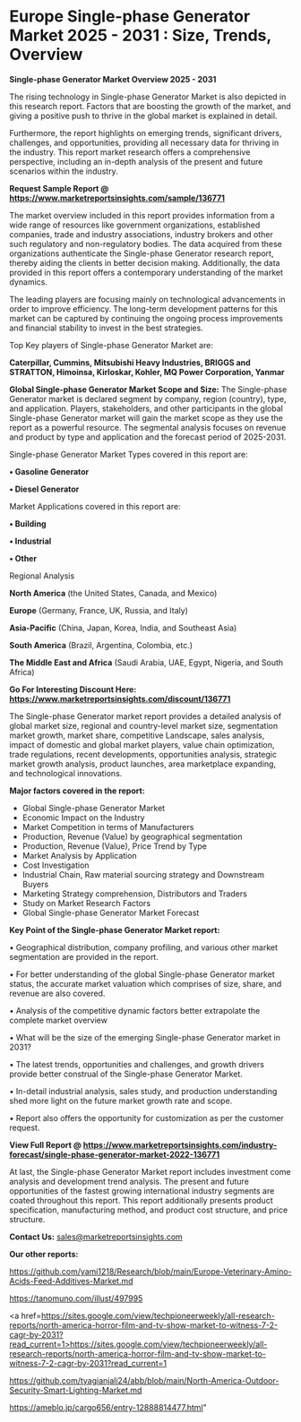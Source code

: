  # Europe Single-phase Generator Market 2025 - 2031 : Size, Trends, Overview

<Strong> Single-phase Generator Market Overview 2025 - 2031</strong>

The rising technology in Single-phase Generator Market is also depicted in this research report. Factors that are boosting the growth of the market, and giving a positive push to thrive in the global market is explained in detail.

Furthermore, the report highlights on emerging trends, significant drivers, challenges, and opportunities, providing all necessary data for thriving in the industry. This report market research offers a comprehensive perspective, including an in-depth analysis of the present and future scenarios within the industry.

<strong>Request Sample Report @ <a href=https://www.marketreportsinsights.com/sample/136771>https://www.marketreportsinsights.com/sample/136771</a></strong>

The market overview included in this report provides information from a wide range of resources like government organizations, established companies, trade and industry associations, industry brokers and other such regulatory and non-regulatory bodies. The data acquired from these organizations authenticate the Single-phase Generator research report, thereby aiding the clients in better decision making. Additionally, the data provided in this report offers a contemporary understanding of the market dynamics.

The leading players are focusing mainly on technological advancements in order to improve efficiency. The long-term development patterns for this market can be captured by continuing the ongoing process improvements and financial stability to invest in the best strategies.

Top Key players of Single-phase Generator Market are:

<strong>Caterpillar, Cummins, Mitsubishi Heavy Industries, BRIGGS and STRATTON, Himoinsa, Kirloskar, Kohler, MQ Power Corporation, Yanmar</strong>

<strong><b>Global Single-phase Generator Market Scope and Size:</b></strong>
The Single-phase Generator market is declared segment by company, region (country), type, and application. Players, stakeholders, and other participants in the global Single-phase Generator market will gain the market scope as they use the report as a powerful resource. The segmental analysis focuses on revenue and product by type and application and the forecast period of 2025-2031.

Single-phase Generator Market Types covered in this report are:

<strong>• Gasoline Generator

• Diesel Generator</strong>

Market Applications covered in this report are:

<strong>• Building

• Industrial

• Other</strong> 

Regional Analysis

<strong>North America</strong> (the United States, Canada, and Mexico)

<strong>Europe</strong> (Germany, France, UK, Russia, and Italy)

<strong>Asia-Pacific</strong> (China, Japan, Korea, India, and Southeast Asia)

<strong>South America</strong> (Brazil, Argentina, Colombia, etc.)

<strong>The Middle East and Africa</strong> (Saudi Arabia, UAE, Egypt, Nigeria, and South Africa)

<strong>Go For Interesting Discount Here: <a href=https://www.marketreportsinsights.com/discount/136771>https://www.marketreportsinsights.com/discount/136771</a></strong>

The Single-phase Generator market report provides a detailed analysis of global market size, regional and country-level market size, segmentation market growth, market share, competitive Landscape, sales analysis, impact of domestic and global market players, value chain optimization, trade regulations, recent developments, opportunities analysis, strategic market growth analysis, product launches, area marketplace expanding, and technological innovations.

<strong><b>Major factors covered in the report:</b></strong>
<ul>
  <li>Global Single-phase Generator Market </li>
  <li>Economic Impact on the Industry</li>
  <li>Market Competition in terms of Manufacturers</li>
  <li>Production, Revenue (Value) by geographical segmentation</li>
  <li>Production, Revenue (Value), Price Trend by Type</li>
  <li>Market Analysis by Application</li>
  <li>Cost Investigation</li>
  <li>Industrial Chain, Raw material sourcing strategy and Downstream Buyers</li>
  <li>Marketing Strategy comprehension, Distributors and Traders</li>
  <li>Study on Market Research Factors</li>
  <li>Global Single-phase Generator Market Forecast</li>
</ul>

<strong><b>Key Point of the Single-phase Generator Market report:</b></strong>

• Geographical distribution, company profiling, and various other market segmentation are provided in the report.

• For better understanding of the global Single-phase Generator market status, the accurate market valuation which comprises of size, share, and revenue are also covered.

• Analysis of the competitive dynamic factors better extrapolate the complete market overview

• What will be the size of the emerging Single-phase Generator market in 2031?

• The latest trends, opportunities and challenges, and growth drivers provide better construal of the Single-phase Generator Market.

• In-detail industrial analysis, sales study, and production understanding shed more light on the future market growth rate and scope.

• Report also offers the opportunity for customization as per the customer request.

<strong><b>View Full Report @ <a href=https://www.marketreportsinsights.com/industry-forecast/single-phase-generator-market-2022-136771>https://www.marketreportsinsights.com/industry-forecast/single-phase-generator-market-2022-136771</a></b></strong>


At last, the Single-phase Generator Market report includes investment come analysis and development trend analysis. The present and future opportunities of the fastest growing international industry segments are coated throughout this report. This report additionally presents product specification, manufacturing method, and product cost structure, and price structure.

<strong>Contact Us:</strong>
sales@marketreportsinsights.com

<strong>Our other reports:</strong>

<a href=https://github.com/yami1218/Research/blob/main/Europe-Veterinary-Amino-Acids-Feed-Additives-Market.md>https://github.com/yami1218/Research/blob/main/Europe-Veterinary-Amino-Acids-Feed-Additives-Market.md</a>

<a href=https://tanomuno.com/illust/497995>https://tanomuno.com/illust/497995</a>

<a href=https://sites.google.com/view/techpioneerweekly/all-research-reports/north-america-horror-film-and-tv-show-market-to-witness-7-2-cagr-by-2031?read_current=1>https://sites.google.com/view/techpioneerweekly/all-research-reports/north-america-horror-film-and-tv-show-market-to-witness-7-2-cagr-by-2031?read_current=1</a>

<a href=https://github.com/tyagianjali24/abb/blob/main/North-America-Outdoor-Security-Smart-Lighting-Market.md>https://github.com/tyagianjali24/abb/blob/main/North-America-Outdoor-Security-Smart-Lighting-Market.md</a>

<a href=https://ameblo.jp/cargo656/entry-12888814477.html>https://ameblo.jp/cargo656/entry-12888814477.html</a>"
